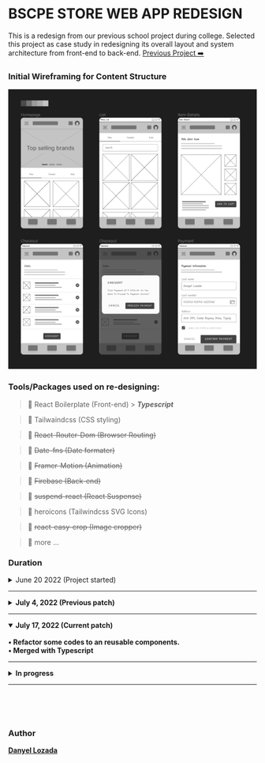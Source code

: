 # BSCPE STORE WEB APP REDESIGN

This is a redesign from our previous school project during college. Selected this project as case study in redesigning its overall layout and system architecture from front-end to back-end. [Previous Project ➡️](https://bscpe-store.web.app/)

### Initial Wireframing for Content Structure

![wireframe](./public/assets/wireframe.png)

### Tools/Packages used on re-designing:

> 🍃 React Boilerplate (Front-end) > ***Typescript***

> 🍃 Tailwaindcss (CSS styling)

> 🍃 ~~React-Router-Dom (Browser Routing)~~

> 🍃 ~~Date-fns (Date formater)~~

> 🍃 ~~Framer-Motion (Animation)~~

> 🍃 ~~Firebase (Back-end)~~

> 🍃 ~~suspend-react (React Suspense)~~

> 🍃 heroicons (Tailwindcss SVG Icons)

> 🍃 ~~react-easy-crop (Image cropper)~~

> 🍃 more ...

### Duration

 <details>
 <summary>June 20 2022 (Project started)</summary>
    <br>
    • <b>Date Started<b>
    <br>
    • First git commit
</details>

<hr>

<details>
 <summary>July 4, 2022 (Previous patch)</summary>
    <br>
    • Deployed beta version of the web app with firebase hosting [Link](https://bscpe-store-v2.web.app)
</details>

<hr>
<details open>
 <summary >July 17, 2022 (Current patch)</summary>
    <br>
    • Refactor some codes to an reusable components.
     <br>
    • Merged with Typescript

 <br>
</details>
<hr>
<details >
 <summary >In progress</summary>
 <br>
 In progress
</details>
<hr>

<br>
<br>
<br>


### Author

[Danyel Lozada](https://github.com/adazol123)